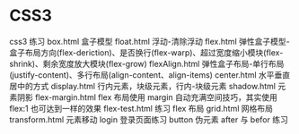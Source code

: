 # CSS3

css3 练习
box.html 盒子模型
float.html 浮动-清除浮动
flex.html 弹性盒子模型-盒子布局方向(flex-deriction)、是否换行(flex-warp)、超过宽度缩小模块(flex-shrink)、剩余宽度放大模块(flex-grow)
flexAlign.html 弹性盒子布局-单行布局(justify-content)、多行布局(align-content、align-items)
center.html 水平垂直居中的方式
display.html 行内元素，块级元素，行内-块级元素
shadow.html 元素阴影
flex-margin.html flex 布局使用 margin 自动充满空间技巧，其实使用 flex:1 也可达到一样的效果
flex-test.html 练习 flex 布局
grid.html 网格布局
transform.html 元素移动
login 登录页面练习
button 伪元素 after 与 befor 练习

